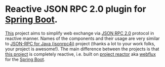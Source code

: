 # Reactive JSON RPC 2.0 plugin for [Spring Boot](https://spring.io/projects/spring-boot).

[This](https://github.com/Israiloff/rpc4rj) project aims to simplify web exchange via 
[JSON RPC 2.0](https://www.jsonrpc.org/specification) protocol in reactive manner. Names of the components and their 
usage are very similar to [JSON-RPC for Java (jsonrpc4j)](https://github.com/briandilley/jsonrpc4j) project 
(thanks a lot to your work folks, your project is awesome!). The main difference between 
the projects is that [this project](https://github.com/Israiloff/rpc4rj) is completely reactive, i.e. built on 
[project reactor](https://projectreactor.io/) aka [webflux](https://docs.spring.io/spring-framework/reference/web/webflux.html) 
for the [Spring Boot](https://spring.io/projects/spring-boot).

